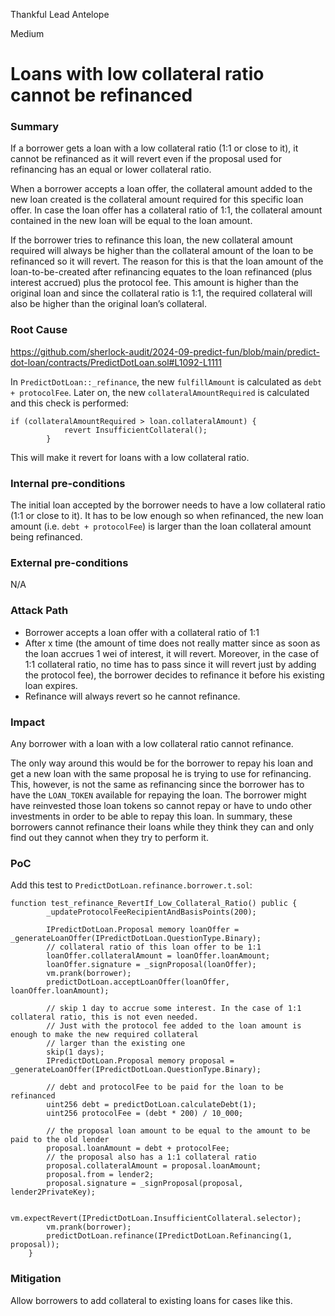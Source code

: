 Thankful Lead Antelope

Medium

# Loans with low collateral ratio cannot be refinanced

### Summary

If a borrower gets a loan with a low collateral ratio (1:1 or close to it), it cannot be refinanced as it will revert even if the proposal used for refinancing has an equal or lower collateral ratio.

When a borrower accepts a loan offer, the collateral amount added to the new loan created is the collateral amount required for this specific loan offer. In case the loan offer has a collateral ratio of 1:1, the collateral amount contained in the new loan will be equal to the loan amount.

If the borrower tries to refinance this loan, the new collateral amount required will always be higher than the collateral amount of the loan to be refinanced so it will revert. The reason for this is that the loan amount of the loan-to-be-created after refinancing equates to the loan refinanced (plus interest accrued) plus the protocol fee. This amount is higher than the original loan and since the collateral ratio is 1:1, the required collateral will also be higher than the original loan’s collateral.

### Root Cause

https://github.com/sherlock-audit/2024-09-predict-fun/blob/main/predict-dot-loan/contracts/PredictDotLoan.sol#L1092-L1111

In ```PredictDotLoan::_refinance```, the new ```fulfillAmount``` is calculated as ```debt + protocolFee```. Later on, the new ```collateralAmountRequired``` is calculated and this check is performed:
```solidity
if (collateralAmountRequired > loan.collateralAmount) {
            revert InsufficientCollateral();
        }
```
This will make it revert for loans with a low collateral ratio.


### Internal pre-conditions

The initial loan accepted by the borrower needs to have a low collateral ratio (1:1 or close to it). It has to be low enough so when refinanced, the new loan amount (i.e. ```debt + protocolFee```) is larger than the loan collateral amount being refinanced.

### External pre-conditions

N/A

### Attack Path

-	Borrower accepts a loan offer with a collateral ratio of 1:1
-	After x time (the amount of time does not really matter since as soon as the loan accrues 1 wei of interest, it will revert. Moreover, in the case of 1:1 collateral ratio, no time has to pass since it will revert just by adding the protocol fee), the borrower decides to refinance it before his existing loan expires.
-	Refinance will always revert so he cannot refinance.


### Impact

Any borrower with a loan with a low collateral ratio cannot refinance.

The only way around this would be for the borrower to repay his loan and get a new loan with the same proposal he is trying to use for refinancing. This, however, is not the same as refinancing since the borrower has to have the ```LOAN_TOKEN``` available for repaying the loan. The borrower might have reinvested those loan tokens so cannot repay or have to undo other investments in order to be able to repay this loan. In summary, these borrowers cannot refinance their loans while they think they can and only find out they cannot when they try to perform it.

### PoC

Add this test to ```PredictDotLoan.refinance.borrower.t.sol```:
```solidity
function test_refinance_RevertIf_Low_Collateral_Ratio() public {
        _updateProtocolFeeRecipientAndBasisPoints(200);

        IPredictDotLoan.Proposal memory loanOffer = _generateLoanOffer(IPredictDotLoan.QuestionType.Binary);
        // collateral ratio of this loan offer to be 1:1
        loanOffer.collateralAmount = loanOffer.loanAmount;
        loanOffer.signature = _signProposal(loanOffer);
        vm.prank(borrower);
        predictDotLoan.acceptLoanOffer(loanOffer, loanOffer.loanAmount);

        // skip 1 day to accrue some interest. In the case of 1:1 collateral ratio, this is not even needed.
        // Just with the protocol fee added to the loan amount is enough to make the new required collateral
        // larger than the existing one
        skip(1 days);
        IPredictDotLoan.Proposal memory proposal = _generateLoanOffer(IPredictDotLoan.QuestionType.Binary);

        // debt and protocolFee to be paid for the loan to be refinanced
        uint256 debt = predictDotLoan.calculateDebt(1);
        uint256 protocolFee = (debt * 200) / 10_000;

        // the proposal loan amount to be equal to the amount to be paid to the old lender
        proposal.loanAmount = debt + protocolFee;
        // the proposal also has a 1:1 collateral ratio
        proposal.collateralAmount = proposal.loanAmount;
        proposal.from = lender2;
        proposal.signature = _signProposal(proposal, lender2PrivateKey);

        vm.expectRevert(IPredictDotLoan.InsufficientCollateral.selector);
        vm.prank(borrower);
        predictDotLoan.refinance(IPredictDotLoan.Refinancing(1, proposal));
    }
```


### Mitigation

Allow borrowers to add collateral to existing loans for cases like this.